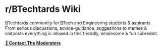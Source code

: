 # r/BTechtards Wiki

BTechtards community for BTech and Engineering students & aspirants. From serious discussions, advice-guidance, suggestions to memes & shitposts everything is allowed in this friendly, wholesome & fun subreddit.

[**📨 Contact The Moderators**](https://www.reddit.com/message/compose?to=/r/Btechtards) 



